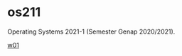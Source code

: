 # os211
 Operating Systems 2021-1 (Semester Genap 2020/2021).

 [w01](https://muzhaffaris.github.io/os211/w01)
